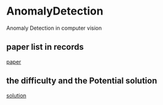 # AnomalyDetection
Anomaly Detection in computer vision

## paper list in records
[paper](./records/README.md)


## the difficulty and the Potential solution 
[solution](./records/difficulty.md)
